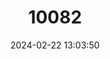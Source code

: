 ---
title: "10082"
category: "Hippocampus reidi"
draft: false
date: 2024-02-22 13:03:50
languages:
  English: ["Slender seahorse", "Slender Seahorse", "Long-snout Seahorse"]
  Spanish; Castilian: ["Cabailito", "Caballito de mar", "Caballito hocico largo", "Caballito Narizón"]
  Portuguese: ["Cavalo-marinho"]
  Papiamento: ["Kaba 'i awa", "Kaba'i awa"]
  Danish: ["Langsnudet søhest"]
  Japanese: ["Nagabana-tatsu"]
  Estonian: ["Reidi merihobuke", "Täpiline merihobuke"]
  Chinese: ["吻海馬", "吻海马", "鈍海馬", "钝海马"]
---
